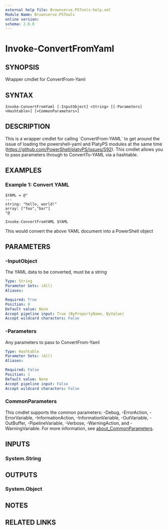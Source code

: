 ```yaml
---
external help file: Brownserve.PSTools-help.xml
Module Name: Brownserve.PSTools
online version:
schema: 2.0.0
---
```


# Invoke-ConvertFromYaml

## SYNOPSIS
Wrapper cmdlet for ConvertFrom-Yaml

## SYNTAX

```
Invoke-ConvertFromYaml [-InputObject] <String> [[-Parameters] <Hashtable>] [<CommonParameters>]
```

## DESCRIPTION
This is a wrapper cmdlet for calling \`ConvertFrom-YAML\` to get around the issue of loading the powershell-yaml and PlatyPS modules at the same time (https://github.com/PowerShell/platyPS/issues/592).
This cmdlet allows you to pass parameters through to ConvertTo-YAML via a hashtable.

## EXAMPLES

### Example 1: Convert YAML
```
$YAML = @"
---
string: "hello, world!"
array: ["foo","bar"]
"@

Invoke-ConvertFromYAML $YAML
```

This would convert the above YAML document into a PowerShell object

## PARAMETERS

### -InputObject
The YAML data to be converted, must be a string

```yaml
Type: String
Parameter Sets: (All)
Aliases:

Required: True
Position: 0
Default value: None
Accept pipeline input: True (ByPropertyName, ByValue)
Accept wildcard characters: False
```

### -Parameters
Any parameters to pass to ConvertFrom-Yaml

```yaml
Type: Hashtable
Parameter Sets: (All)
Aliases:

Required: False
Position: 1
Default value: None
Accept pipeline input: False
Accept wildcard characters: False
```

### CommonParameters
This cmdlet supports the common parameters: -Debug, -ErrorAction, -ErrorVariable, -InformationAction, -InformationVariable, -OutVariable, -OutBuffer, -PipelineVariable, -Verbose, -WarningAction, and -WarningVariable. For more information, see [about_CommonParameters](http://go.microsoft.com/fwlink/?LinkID=113216).

## INPUTS

### System.String
## OUTPUTS

### System.Object
## NOTES

## RELATED LINKS
